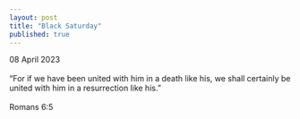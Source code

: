 ```yaml
---
layout: post
title: "Black Saturday"
published: true
---
```

08 April 2023
<br>
<br>
“For if we have been united with him in a death like his, we shall certainly be united with him in a resurrection like his.”
<br>
<br>
Romans 6:5
